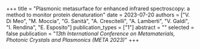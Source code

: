 +++
title = "Plasmonic metasurface for enhanced infrared spectroscopy: a method to monitor protein denaturation"
date = 2023-07-20
authors = ["V. Di Meo", "M. Moccia", "G. Sanità", "A. Crescitelli", "A. Lamberti", "V. Galdi", "I. Rendina", "E. Esposito"]
publication_types = ["1"]
abstract = ""
selected = false
publication = "*13th International Conference on Metamaterials, Photonic Crystals and Plasmonics (META 2023)*"
+++

